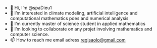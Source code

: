 - 👋 Hi, I’m @spaDieu1
- 👀 I’m interested in  climate modeling, artificial  intelligence and  computational mathematics pdes and numerical analysis
- 🌱 I’m currently master of science student in  applied mathematics
- 💞️ I’m looking to collaborate on any projet involving mathematics and computer science.
- 📫 How to reach me email adress regisaolo@gmail.com

<!---
spaDieu1/spaDieu1 is a ✨ special ✨ repository because its `README.md` (this file) appears on your GitHub profile.
You can click the Preview link to take a look at your changes.
--->
